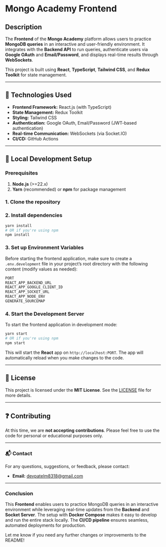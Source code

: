 # Mongo Academy Frontend

## Description

The **Frontend** of the **Mongo Academy** platform allows users to practice **MongoDB queries** in an interactive and user-friendly environment. It integrates with the **Backend API** to run queries, authenticate users via **Google OAuth** and **Email/Password**, and displays real-time results through **WebSockets**.

This project is built using **React**, **TypeScript**, **Tailwind CSS**, and **Redux Toolkit** for state management.

---

## 🔧 Technologies Used

* **Frontend Framework:** React.js (with TypeScript)
* **State Management:** Redux Toolkit
* **Styling:** Tailwind CSS
* **Authentication:** Google OAuth, Email/Password (JWT-based authentication)
* **Real-time Communication:** WebSockets (via Socket.IO)
* **CI/CD:** GitHub Actions

---

## 🧰 Local Development Setup

### Prerequisites

1. **Node.js** (>=22.x)
2. **Yarn** (recommended) or **npm** for package management

### 1. Clone the repository

### 2. Install dependencies

```bash
yarn install
# OR if you're using npm
npm install
```

### 3. Set up Environment Variables

Before starting the frontend application, make sure to create a `.env.development` file in your project’s root directory with the following content (modify values as needed):

```bash
PORT
REACT_APP_BACKEND_URL
REACT_APP_GOOGLE_CLIENT_ID
REACT_APP_SOCKET_URL
REACT_APP_NODE_ENV
GENERATE_SOURCEMAP
```

### 4. Start the Development Server

To start the frontend application in development mode:

```bash
yarn start
# OR if you're using npm
npm start
```

This will start the **React** app on `http://localhost:PORT`. The app will automatically reload when you make changes to the code.

---

## 📝 License

This project is licensed under the **MIT License**. See the [LICENSE](LICENSE) file for more details.

---

## ❓ Contributing

At this time, we are **not accepting contributions**. Please feel free to use the code for personal or educational purposes only.

---

### 📬 Contact

For any questions, suggestions, or feedback, please contact:

* **Email:** [devpatelm8318@gmail.com](mailto:devpatelm8318@gmail.com)

---

### Conclusion

This **Frontend** enables users to practice MongoDB queries in an interactive environment while leveraging real-time updates from the **Backend** and **Socket Server**. The setup with **Docker Compose** makes it easy to develop and run the entire stack locally. The **CI/CD pipeline** ensures seamless, automated deployments for production.

Let me know if you need any further changes or improvements to the README!
